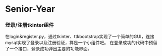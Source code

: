 # Senior-Year
### 登录/注册tkinter组件
在login&register.py，通过tkinter、ttkbootstrap实现了一个简单的GUI，连接mysql实现了登录以及注册验证，算是一个小组件吧。
在登录成功的代码中预留了一个接口，登录成功弹出主要的功能界面。